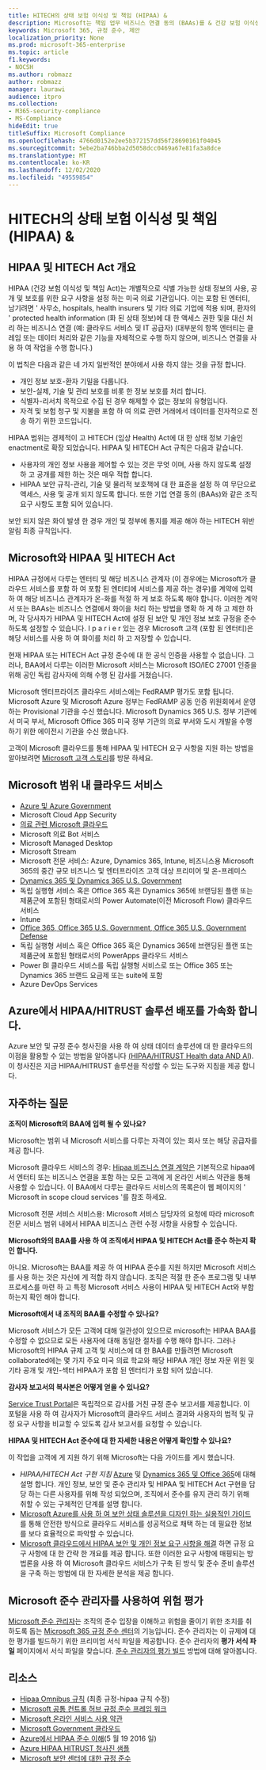 ```yaml
---
title: HITECH의 상태 보험 이식성 및 책임 (HIPAA) &
description: Microsoft는 책임 업무 비즈니스 연결 동의 (BAAs)를 & 건강 보험 이식성을 제공 합니다.
keywords: Microsoft 365, 규정 준수, 제안
localization_priority: None
ms.prod: microsoft-365-enterprise
ms.topic: article
f1.keywords:
- NOCSH
ms.author: robmazz
author: robmazz
manager: laurawi
audience: itpro
ms.collection:
- M365-security-compliance
- MS-Compliance
hideEdit: true
titleSuffix: Microsoft Compliance
ms.openlocfilehash: 4766d0152e2ee5b372157dd56f28690161f04045
ms.sourcegitcommit: 5ebe2ba746bba2d5058dcc0469a67e81fa3a8dce
ms.translationtype: MT
ms.contentlocale: ko-KR
ms.lasthandoff: 12/02/2020
ms.locfileid: "49559854"
---
```

# <a name="health-insurance-portability-and-accountability-hipaa--hitech-acts"></a>HITECH의 상태 보험 이식성 및 책임 (HIPAA) &

## <a name="hipaa-and-the-hitech-act-overview"></a>HIPAA 및 HITECH Act 개요

HIPAA (건강 보험 이식성 및 책임 Act)는 개별적으로 식별 가능한 상태 정보의 사용, 공개 및 보호를 위한 요구 사항을 설정 하는 미국 의료 기관입니다. 이는 포함 된 엔터티, 남기려면 ' 사무소, hospitals, health insurers 및 기타 의료 기업에 적용 되며, 환자의 ' protected health information (화 된 상태 정보)에 대 한 액세스 권한 및을 대신 처리 하는 비즈니스 연결 (예: 클라우드 서비스 및 IT 공급자) (대부분의 항목 엔터티는 클레임 또는 데이터 처리와 같은 기능을 자체적으로 수행 하지 않으며, 비즈니스 연결을 사용 하 여 작업을 수행 합니다.)

이 법칙은 다음과 같은 네 가지 일반적인 분야에서 사용 하지 않는 것을 규정 합니다.

- 개인 정보 보호-환자 기밀을 다룹니다.
- 보안-실제, 기술 및 관리 보호를 비롯 한 정보 보호를 처리 합니다.
- 식별자-리서치 목적으로 수집 된 경우 해제할 수 없는 정보의 유형입니다.
- 자격 및 보험 청구 및 지불을 포함 하 여 의료 관련 거래에서 데이터를 전자적으로 전송 하기 위한 코드입니다.

HIPAA 범위는 경제적이 고 HITECH (임상 Health) Act에 대 한 상태 정보 기술인 enactment로 확장 되었습니다. HIPAA 및 HITECH Act 규칙은 다음과 같습니다.

- 사용자의 개인 정보 사용을 제어할 수 있는 것은 무엇 이며, 사용 하지 않도록 설정 하 고 공개를 제한 하는 것은 매우 적합 합니다.
- HIPAA 보안 규칙-관리, 기술 및 물리적 보호책에 대 한 표준을 설정 하 여 무단으로 액세스, 사용 및 공개 되지 않도록 합니다. 또한 기업 연결 동의 (BAAs)와 같은 조직 요구 사항도 포함 되어 있습니다.

보안 되지 않은 화이 발생 한 경우 개인 및 정부에 통지를 제공 해야 하는 HITECH 위반 알림 최종 규칙입니다.

## <a name="microsoft-and-hipaa-and-the-hitech-act"></a>Microsoft와 HIPAA 및 HITECH Act

HIPAA 규정에서 다루는 엔터티 및 해당 비즈니스 관계자 (이 경우에는 Microsoft가 클라우드 서비스를 포함 하 여 포함 된 엔터티에 서비스를 제공 하는 경우)를 계약에 입력 하 여 해당 비즈니스 관계자가 온-화를 적절 하 게 보호 하도록 해야 합니다. 이러한 계약서 또는 BAAs는 비즈니스 연결에서 화이을 처리 하는 방법을 명확 하 게 하 고 제한 하며, 각 당사자가 HIPAA 및 HITECH Act에 설정 된 보안 및 개인 정보 보호 규정을 준수 하도록 설정할 수 있습니다. I p a r i e r 있는 경우 Microsoft 고객 (포함 된 엔터티)은 해당 서비스를 사용 하 여 화이를 처리 하 고 저장할 수 있습니다.

현재 HIPAA 또는 HITECH Act 규정 준수에 대 한 공식 인증을 사용할 수 없습니다. 그러나, BAA에서 다루는 이러한 Microsoft 서비스는 Microsoft ISO/IEC 27001 인증을 위해 공인 독립 감사자에 의해 수행 된 감사를 거쳤습니다.

Microsoft 엔터프라이즈 클라우드 서비스에는 FedRAMP 평가도 포함 됩니다. Microsoft Azure 및 Microsoft Azure 정부는 FedRAMP 공동 인증 위원회에서 운영 하는 Provisional 기관을 수신 했습니다. Microsoft Dynamics 365 U.S. 정부 기관에서 미국 부서, Microsoft Office 365 미국 정부 기관의 의료 부서와 도시 개발을 수행 하기 위한 에이전시 기관을 수신 했습니다.

고객이 Microsoft 클라우드를 통해 HIPAA 및 HITECH 요구 사항을 지원 하는 방법을 알아보려면 [Microsoft 고객 스토리](https://customers.microsoft.com)를 방문 하세요.

## <a name="microsoft-in-scope-cloud-services"></a>Microsoft 범위 내 클라우드 서비스

- [Azure 및 Azure Government](https://aka.ms/AzureCompliance)
- Microsoft Cloud App Security
- [의료 관련 Microsoft 클라우드](https://aka.ms/MicrosoftCloudforHealthcareCompliance)
- Microsoft 의료 Bot 서비스
- Microsoft Managed Desktop
- Microsoft Stream
- Microsoft 전문 서비스: Azure, Dynamics 365, Intune, 비즈니스용 Microsoft 365의 중간 규모 비즈니스 및 엔터프라이즈 고객 대상 프리미어 및 온-프레미스
- [Dynamics 365 및 Dynamics 365 U.S. Government](https://aka.ms/d365-compliance-list)
- 독립 실행형 서비스 혹은 Office 365 혹은 Dynamics 365에 브랜딩된 플랜 또는 제품군에 포함된 형태로서의 Power Automate(이전 Microsoft Flow) 클라우드 서비스
- Intune
- [Office 365, Office 365 U.S. Government, Office 365 U.S. Government Defense](https://go.microsoft.com/fwlink/p/?LinkID=2077751)
- 독립 실행형 서비스 혹은 Office 365 혹은 Dynamics 365에 브랜딩된 플랜 또는 제품군에 포함된 형태로서의 PowerApps 클라우드 서비스
- Power BI 클라우드 서비스를 독립 실행형 서비스로 또는 Office 365 또는 Dynamics 365 브랜드 요금제 또는 suite에 포함
- Azure DevOps Services

## <a name="accelerate-your-deployment-of-hipaahitrust-solutions-on-azure"></a>Azure에서 HIPAA/HITRUST 솔루션 배포를 가속화 합니다.

Azure 보안 및 규정 준수 청사진을 사용 하 여 상태 데이터 솔루션에 대 한 클라우드의 이점을 활용할 수 있는 방법을 알아봅니다 [(HIPAA/HITRUST Health data AND AI](https://docs.microsoft.com/azure/governance/blueprints/samples/hipaa-hitrust-9-2)). 이 청사진은 지금 HIPAA/HITRUST 솔루션을 작성할 수 있는 도구와 지침을 제공 합니다.

## <a name="frequently-asked-questions"></a>자주하는 질문

**조직이 Microsoft의 BAA에 입력 될 수 있나요?**

Microsoft는 범위 내 Microsoft 서비스를 다루는 자격이 있는 회사 또는 해당 공급자를 제공 합니다.

Microsoft 클라우드 서비스의 경우: [Hipaa 비즈니스 연결 계약은](https://aka.ms/BAA) 기본적으로 hipaa에서 엔터티 또는 비즈니스 연결을 포함 하는 모든 고객에 게 온라인 서비스 약관을 통해 사용할 수 있습니다. 이 BAA에서 다루는 클라우드 서비스의 목록은이 웹 페이지의 ' Microsoft in scope cloud services '를 참조 하세요.

Microsoft 전문 서비스 서비스용: Microsoft 서비스 담당자의 요청에 따라 microsoft 전문 서비스 범위 내에서 HIPAA 비즈니스 관련 수정 사항을 사용할 수 있습니다.

**Microsoft와의 BAA를 사용 하 여 조직에서 HIPAA 및 HITECH Act를 준수 하는지 확인 합니다.**

아니요. Microsoft는 BAA를 제공 하 여 HIPAA 준수를 지원 하지만 Microsoft 서비스를 사용 하는 것은 자신에 게 적합 하지 않습니다. 조직은 적절 한 준수 프로그램 및 내부 프로세스를 마련 하 고 특정 Microsoft 서비스 사용이 HIPAA 및 HITECH Act와 부합 하는지 확인 해야 합니다.

**Microsoft에서 내 조직의 BAA를 수정할 수 있나요?**

Microsoft 서비스가 모든 고객에 대해 일관성이 있으므로 microsoft는 HIPAA BAA를 수정할 수 없으므로 모든 사용자에 대해 동일한 절차를 수행 해야 합니다. 그러나 Microsoft의 HIPAA 규제 고객 및 서비스에 대 한 BAA를 만들려면 Microsoft collaborated에는 몇 가지 주요 미국 의료 학교와 해당 HIPAA 개인 정보 자문 위원 및 기타 공개 및 개인-섹터 HIPAA가 포함 된 엔터티가 포함 되어 있습니다.

**감사자 보고서의 복사본은 어떻게 얻을 수 있나요?**

[Service Trust Portal](https://www.microsoft.com/trustcenter/STP/default.aspx)은 독립적으로 감사를 거친 규정 준수 보고서를 제공합니다. 이 포털을 사용 하 여 감사자가 Microsoft의 클라우드 서비스 결과와 사용자의 법적 및 규정 요구 사항을 비교할 수 있도록 감사 보고서를 요청할 수 있습니다.

**HIPAA 및 HITECH Act 준수에 대 한 자세한 내용은 어떻게 확인할 수 있나요?**

이 작업을 고객에 게 지원 하기 위해 Microsoft는 다음 가이드를 게시 했습니다.

- *HIPAA/HITECH Act 구현 지침* [Azure](https://docs.microsoft.com/azure/governance/blueprints/samples/hipaa-hitrust/) 및 [Dynamics 365 및 Office 365](https://go.microsoft.com/fwlink/?LinkID=257510)에 대해 설명 합니다. 개인 정보, 보안 및 준수 관리자 및 HIPAA 및 HITECH Act 구현을 담당 하는 다른 사용자를 위해 작성 되었으며, 조직에서 준수를 유지 관리 하기 위해 취할 수 있는 구체적인 단계를 설명 합니다.
- [Microsoft Azure를 사용 하 여 보안 상태 솔루션을 디자인 하는 실용적인 가이드](https://aka.ms/azureindustrysecurity) 를 통해 안전한 방식으로 클라우드 서비스를 성공적으로 채택 하는 데 필요한 정보를 보다 효율적으로 파악할 수 있습니다.
- [Microsoft 클라우드에서 HIPAA 보안 및 개인 정보 요구 사항을 해결](https://smb.blob.core.windows.net/smbproduction/Content/Microsoft_Cloud_Healthcare_HIPAA_Security_Privacy.pdf) 하면 규정 요구 사항에 대 한 간략 한 개요를 제공 합니다. 또한 이러한 요구 사항에 매핑되는 방법론을 사용 하 여 Microsoft 클라우드 서비스가 구축 된 방식 및 준수 준비 솔루션을 구축 하는 방법에 대 한 자세한 분석을 제공 합니다.

## <a name="use-microsoft-compliance-manager-to-assess-your-risk"></a>Microsoft 준수 관리자를 사용하여 위험 평가

[Microsoft 준수 관리자](https://docs.microsoft.com/microsoft-365/compliance/compliance-manager)는 조직의 준수 입장을 이해하고 위험을 줄이기 위한 조치를 취하도록 돕는 [Microsoft 365 규정 준수 센터](https://docs.microsoft.com/microsoft-365/compliance/microsoft-365-compliance-center)의 기능입니다. 준수 관리자는 이 규제에 대한 평가를 빌드하기 위한 프리미엄 서식 파일을 제공합니다. 준수 관리자의 **평가 서식 파일** 페이지에서 서식 파일을 찾습니다. [준수 관리자의 평가 빌드](https://docs.microsoft.com/microsoft-365/compliance/compliance-manager-assessments) 방법에 대해 알아봅니다.

## <a name="resources"></a>리소스

- [Hipaa Omnibus 규칙](https://aka.ms/HIPAA-omnibus) (최종 규정-hipaa 규칙 수정)
- [Microsoft 공통 컨트롤 허브 규정 준수 프레임 워크](https://www.microsoft.com/trustcenter/common-controls-hub)
- [Microsoft 온라인 서비스 사용 약관](https://aka.ms/Online-Services-Terms)
- [Microsoft Government 클라우드](https://go.microsoft.com/fwlink/p/?linkid=2087246)
- [Azure에서 HIPAA 준수 이해](https://www.youtube.com/embed/6ptdye1LZ5k?autoplay=0)(5 월 19 2016 일)
- [Azure HIPAA HITRUST 청사진 샘플](https://docs.microsoft.com/azure/governance/blueprints/samples/hipaa-hitrust/)
- [Microsoft 보안 센터에 대한 규정 준수](https://www.microsoft.com/trust-center/compliance/compliance-overview)
